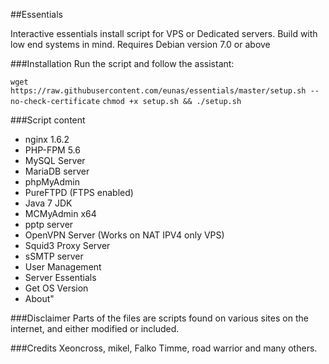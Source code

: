 ##Essentials

Interactive essentials install script for VPS or Dedicated servers.
Build with low end systems in mind.
Requires Debian version 7.0 or above

###Installation
Run the script and follow the assistant:

`wget https://raw.githubusercontent.com/eunas/essentials/master/setup.sh --no-check-certificate`
`chmod +x setup.sh && ./setup.sh`

###Script content

* nginx 1.6.2
* PHP-FPM 5.6
* MySQL Server
* MariaDB server
* phpMyAdmin
* PureFTPD (FTPS enabled)
* Java 7 JDK
* MCMyAdmin x64
* pptp server
* OpenVPN Server (Works on NAT IPV4 only VPS)
* Squid3 Proxy Server
* sSMTP server
* User Management
* Server Essentials
* Get OS Version
* About"

###Disclaimer
Parts of the files are scripts found on various sites on the internet, and either modified or included.

###Credits
Xeoncross, mikel, Falko Timme, road warrior and many others.
